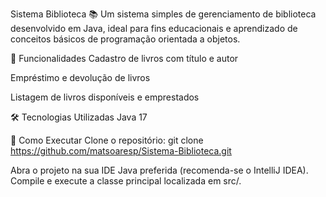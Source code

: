 Sistema Biblioteca 📚
Um sistema simples de gerenciamento de biblioteca desenvolvido em Java, ideal para fins educacionais e aprendizado de conceitos básicos de programação orientada a objetos.

📌 Funcionalidades
Cadastro de livros com título e autor

Empréstimo e devolução de livros

Listagem de livros disponíveis e emprestados

🛠️ Tecnologias Utilizadas
Java 17

🚀 Como Executar
Clone o repositório:
git clone https://github.com/matsoaresp/Sistema-Biblioteca.git

Abra o projeto na sua IDE Java preferida (recomenda-se o IntelliJ IDEA).
Compile e execute a classe principal localizada em src/.
